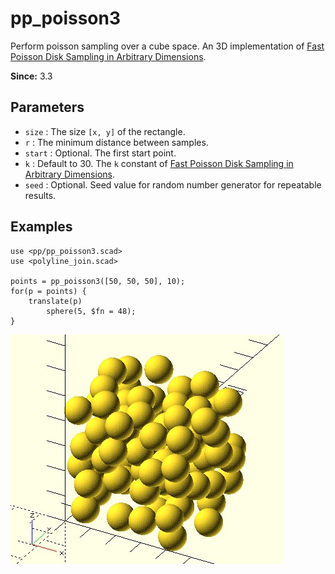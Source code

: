 # pp_poisson3

Perform poisson sampling over a cube space. An 3D implementation of [Fast Poisson Disk Sampling in Arbitrary Dimensions](https://www.cs.ubc.ca/~rbridson/docs/bridson-siggraph07-poissondisk.pdf).

**Since:** 3.3

## Parameters

- `size` : The size `[x, y]` of the rectangle.
- `r` : The minimum distance between samples.
- `start` : Optional. The first start point. 
- `k` : Default to 30. The `k` constant of [Fast Poisson Disk Sampling in Arbitrary Dimensions](https://www.cs.ubc.ca/~rbridson/docs/bridson-siggraph07-poissondisk.pdf).
- `seed` : Optional. Seed value for random number generator for repeatable results. 

## Examples

    use <pp/pp_poisson3.scad>
    use <polyline_join.scad>

    points = pp_poisson3([50, 50, 50], 10);
    for(p = points) {
        translate(p)
            sphere(5, $fn = 48);
    }

![pp_poisson3](images/lib3x-pp_poisson3-1.JPG)